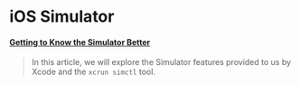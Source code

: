 # iOS Simulator

#### [Getting to Know the Simulator Better](https://www.andyibanez.com/posts/getting-to-know-the-simulator-better/)

> In this article, we will explore the Simulator features provided to us by Xcode and the `xcrun simctl` tool.
